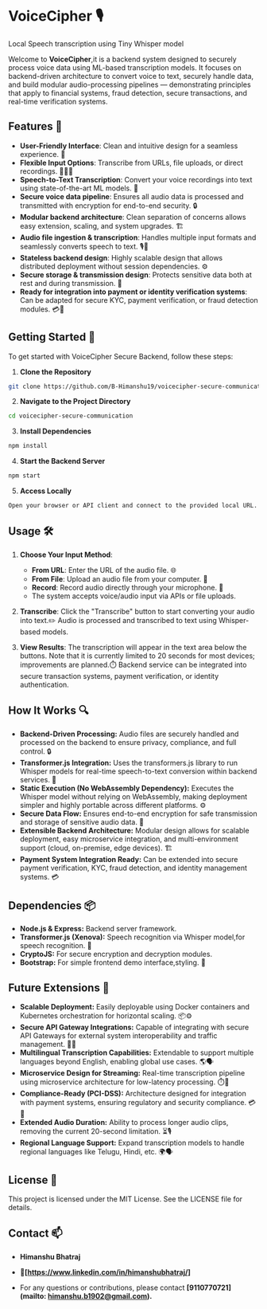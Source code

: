 # VoiceCipher 🎙️
Local Speech transcription using Tiny Whisper model

Welcome to **VoiceCipher**,it is a backend system designed to securely process voice data using ML-based transcription models. It focuses on backend-driven architecture to convert voice to text, securely handle data, and build modular audio-processing pipelines — demonstrating principles that apply to financial systems, fraud detection, secure transactions, and real-time verification systems.


## Features 🌟

- **User-Friendly Interface**: Clean and intuitive design for a seamless experience. 🎨
- **Flexible Input Options**: Transcribe from URLs, file uploads, or direct recordings. 🔗📁🎤
- **Speech-to-Text Transcription**: Convert your voice recordings into text using state-of-the-art ML models. 🧠
- **Secure voice data pipeline**: Ensures all audio data is processed and transmitted with encryption for end-to-end security. 🔒
- **Modular backend architecture**: Clean separation of concerns allows easy extension, scaling, and system upgrades. 🏗️
- **Audio file ingestion & transcription**: Handles multiple input formats and seamlessly converts speech to text. 🎙️📝
- **Stateless backend design**: Highly scalable design that allows distributed deployment without session dependencies. ⚙️
- **Secure storage & transmission design**: Protects sensitive data both at rest and during transmission. 🔐
- **Ready for integration into payment or identity verification systems**: Can be adapted for secure KYC, payment verification, or fraud detection modules. 💳🔎


## Getting Started 🚀
To get started with VoiceCipher Secure Backend, follow these steps:

1. **Clone the Repository**

```bash
git clone https://github.com/B-Himanshu19/voicecipher-secure-communication.git
```
2. **Navigate to the Project Directory**

```bash
cd voicecipher-secure-communication
```

3. **Install Dependencies**

```bash
npm install
```

4. **Start the Backend Server**

```bash
npm start
```

5. **Access Locally**
```bash
Open your browser or API client and connect to the provided local URL.
```

## Usage 🛠️
1. **Choose Your Input Method**:
   - **From URL**: Enter the URL of the audio file. 🌐
   - **From File**: Upload an audio file from your computer. 📁
   - **Record**: Record audio directly through your microphone. 🎤
   - The system accepts voice/audio input via APIs or file uploads.

2. **Transcribe**: Click the "Transcribe" button to start converting your audio into text.✏️
                   Audio is processed and transcribed to text using Whisper-based models.


4. **View Results**: The transcription will appear in the text area below the buttons. Note that it is currently limited to 20 seconds for most devices; improvements are planned.⏱️
                     Backend service can be integrated into secure transaction systems, payment verification, or identity authentication.


## How It Works 🔍

- **Backend-Driven Processing:** Audio files are securely handled and processed on the backend to ensure privacy, compliance, and full control. 🔒  
- **Transformer.js Integration:** Uses the transformers.js library to run Whisper models for real-time speech-to-text conversion within backend services. 🧠  
- **Static Execution (No WebAssembly Dependency):** Executes the Whisper model without relying on WebAssembly, making deployment simpler and highly portable across different platforms. ⚙️  
- **Secure Data Flow:** Ensures end-to-end encryption for safe transmission and storage of sensitive audio data. 🔐  
- **Extensible Backend Architecture:** Modular design allows for scalable deployment, easy microservice integration, and multi-environment support (cloud, on-premise, edge devices). 🏗️  
- **Payment System Integration Ready:** Can be extended into secure payment verification, KYC, fraud detection, and identity management systems. 💳



## Dependencies 📦
- **Node.js & Express:** Backend server framework.
- **Transformer.js (Xenova):** Speech recognition via Whisper model,for speech recognition. 🧠
- **CryptoJS:** For secure encryption and decryption modules.
- **Bootstrap:** For simple frontend demo interface,styling. 🎨


## Future Extensions 🚧

- **Scalable Deployment:** Easily deployable using Docker containers and Kubernetes orchestration for horizontal scaling. 📦⚙️  
- **Secure API Gateway Integrations:** Capable of integrating with secure API Gateways for external system interoperability and traffic management. 🔐🌐  
- **Multilingual Transcription Capabilities:** Extendable to support multiple languages beyond English, enabling global use cases. 🌎🗣️  
- **Microservice Design for Streaming:** Real-time transcription pipeline using microservice architecture for low-latency processing. ⏱️🧩  
- **Compliance-Ready (PCI-DSS):** Architecture designed for integration with payment systems, ensuring regulatory and security compliance. 💳📑  
- **Extended Audio Duration:** Ability to process longer audio clips, removing the current 20-second limitation. ⏳🎙️  
- **Regional Language Support:** Expand transcription models to handle regional languages like Telugu, Hindi, etc. 🌍🗣️

## License 📝
This project is licensed under the MIT License. See the LICENSE file for details.

## Contact 📫
- **Himanshu Bhatraj**
- **📧[https://www.linkedin.com/in/himanshubhatraj/]**

- For any questions or contributions, please contact **[9110770721]** **(mailto: himanshu.b1902@gmail.com).**
